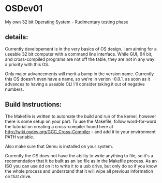 # OSDev01
My own 32 bit Operating System - Rudimentary testing phase
##
## details:
Currently developement is in the very basics of OS design. I am aiming for a useable 32 bit computer with a command line interface. 
While GUI, 64 bit, and cross-compiled programs are not off the table, they are not in any way a priority with this OS.


Only major advancements will merit a bump in the version name. Currently this OS doesn't even have a name, so we're in verion -0.0.1, as soon as it advances to having a useable CLI I'll consider taking it out of negative numbers. 


## Build Instructions:
The Makefile is written to automate the build and run of the kernel, however there is some setup on your part. 
To use the Makefile, follow word-for-word the tutorial on creating a cross-compiler found here at http://wiki.osdev.org/GCC_Cross-Compiler - and add it to your environment PATH variable.

Also make sure that Qemu is installed on your system.

Currently the OS does not have the ability to write anything to file, so it's a recomendation that it be built as an iso file as in the Makefile process. As an ISO you can use dd on it to write it to a usb drive, but only do so if you know the whole process and understand that it will wipe all previous information on that drive.


